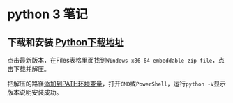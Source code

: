 # python 3 笔记

## 下载和安装 [Python下载地址](https://www.python.org/downloads/)

点击最新版本，在Files表格里面找到`Windows x86-64 embeddable zip file`，点击下载并解压。

把解压的路径[添加到PATH环境变量](https://www.java.com/zh_CN/download/help/path.xml)，打开`CMD`或`PowerShell`，运行`python -V`显示版本说明安装成功。
